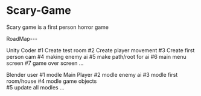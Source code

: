 # Scary-Game
Scary game is a first person horror game

RoadMap---

Unity Coder
#1 Create test room
#2 Create player movement
#3 Create first person cam
#4 making enemy ai
#5 make path/root for ai
#6 main menu screen
#7 game over screen
...

Blender user
#1 modle Main Player
#2 modle enemy ai
#3 modle first room/house 
#4 modle game objects  
#5 update all modles 
...

